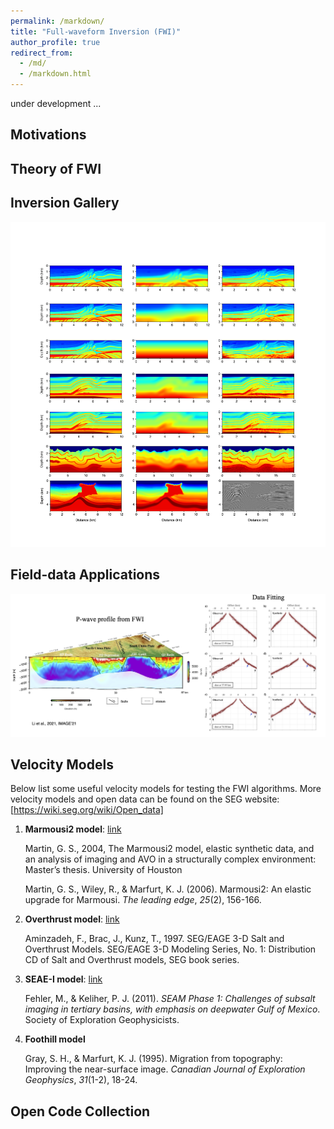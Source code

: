 ```yaml
---
permalink: /markdown/
title: "Full-waveform Inversion (FWI)"
author_profile: true
redirect_from: 
  - /md/
  - /markdown.html
---
```


under development ...


## Motivations
## Theory of FWI


## Inversion Gallery

   ![image](/assets/research/FWI-model-test.png)

## Field-data Applications

   ![image](/assets/research/FWI-Field-data.png)


## Velocity Models

Below list some useful velocity models for testing the FWI algorithms. More velocity models and open data can be found on the SEG website: [https://wiki.seg.org/wiki/Open_data]

1. **Marmousi2 model**: [link](https://wiki.seg.org/wiki/AGL_Elastic_Marmousi)

   Martin, G. S., 2004, The Marmousi2 model, elastic synthetic data, and an analysis of imaging and AVO in a structurally complex environment: Master’s thesis. University of Houston

   Martin, G. S., Wiley, R., & Marfurt, K. J. (2006). Marmousi2: An elastic upgrade for Marmousi. *The leading edge*, *25*(2), 156-166.

2. **Overthrust model**: [link](https://wiki.seg.org/wiki/SEG/EAGE_Salt_and_Overthrust_Models)

   Aminzadeh, F., Brac, J., Kunz, T., 1997. SEG/EAGE 3-D Salt and Overthrust Models. SEG/EAGE 3-D Modeling Series, No. 1: Distribution CD of Salt and Overthrust models, SEG book series.

3. **SEAE-I model**: [link](https://wiki.seg.org/wiki/SEAM)

   Fehler, M., & Keliher, P. J. (2011). *SEAM Phase 1: Challenges of subsalt imaging in tertiary basins, with emphasis on deepwater Gulf of Mexico*. Society of Exploration Geophysicists.

4. **Foothill model**

   Gray, S. H., & Marfurt, K. J. (1995). Migration from topography: Improving the near-surface image. *Canadian Journal of Exploration Geophysics*, *31*(1-2), 18-24.



## Open Code Collection

<!-- 
* Basic config options: _config.yml
* Top navigation bar config: _data/navigation.yml
* Single pages: _pages/
* Collections of pages are .md or .html files in:
  * _publications/
  * _research/
  * _posts/
  * _code/
  * _talks/
* Footer: _includes/footer.html
* Static files (like PDFs): /files/
* Profile image (can set in _config.yml): images/profile.png



## Locations of key files/directories

* Basic config options: _config.yml
* Top navigation bar config: _data/navigation.yml
* Single pages: _pages/
* Collections of pages are .md or .html files in:
  * _publications/
  * _research/
  * _posts/
  * _code/
  * _talks/
* Footer: _includes/footer.html
* Static files (like PDFs): /files/
* Profile image (can set in _config.yml): images/profile.png

## Tips and hints

* Name a file ".md" to have it render in markdown, name it ".html" to render in HTML.
* Go to the [commit list](https://github.com/academicpages/academicpages.github.io/commits/master) (on your repo) to find the last version Github built with Jekyll. 
  * Green check: successful build
  * Orange circle: building
  * Red X: error
  * No icon: not built

## Resources
 * [Liquid syntax guide](https://shopify.github.io/liquid/tags/control-flow/)

## Markdown guide

### Header three

#### Header four

##### Header five

###### Header six

## Blockquotes

Single line blockquote:

> Quotes are cool.

## Tables

### Table 1

| Entry            | Item   |                                                              |
| --------         | ------ | ------------------------------------------------------------ |
| [John Doe](#)    | 2016   | Description of the item in the list                          |
| [Jane Doe](#)    | 2019   | Description of the item in the list                          |
| [Doe Doe](#)     | 2022   | Description of the item in the list                          |

### Table 2

| Header1 | Header2 | Header3 |
|:--------|:-------:|--------:|
| cell1   | cell2   | cell3   |
| cell4   | cell5   | cell6   |
|-----------------------------|
| cell1   | cell2   | cell3   |
| cell4   | cell5   | cell6   |
|=============================|
| Foot1   | Foot2   | Foot3   |

## Definition Lists

Definition List Title
:   Definition list division.

Startup
:   A startup company or startup is a company or temporary organization designed to search for a repeatable and scalable business model.

#dowork
:   Coined by Rob Dyrdek and his personal body guard Christopher "Big Black" Boykins, "Do Work" works as a self motivator, to motivating your friends.

Do It Live
:   I'll let Bill O'Reilly [explain](https://www.youtube.com/watch?v=O_HyZ5aW76c "We'll Do It Live") this one.

## Unordered Lists (Nested)

  * List item one 
      * List item one 
          * List item one
          * List item two
          * List item three
          * List item four
      * List item two
      * List item three
      * List item four
  * List item two
  * List item three
  * List item four

## Ordered List (Nested)

  1. List item one 
      1. List item one 
          1. List item one
          2. List item two
          3. List item three
          4. List item four
      2. List item two
      3. List item three
      4. List item four
  2. List item two
  3. List item three
  4. List item four

## Buttons

Make any link standout more when applying the `.btn` class.

## Notices

**Watch out!** You can also add notices by appending `{: .notice}` to a paragraph.
{: .notice}

## HTML Tags

### Address Tag

<address>
  1 Infinite Loop<br /> Cupertino, CA 95014<br /> United States
</address>

### Anchor Tag (aka. Link)

This is an example of a [link](http://github.com "Github").

### Abbreviation Tag

The abbreviation CSS stands for "Cascading Style Sheets".

*[CSS]: Cascading Style Sheets

### Cite Tag

"Code is poetry." ---<cite>Automattic</cite>

### Code Tag

You will learn later on in these tests that `word-wrap: break-word;` will be your best friend.

### Strike Tag

This tag will let you <strike>strikeout text</strike>.

### Emphasize Tag

The emphasize tag should _italicize_ text.

### Insert Tag

This tag should denote <ins>inserted</ins> text.

### Keyboard Tag

This scarcely known tag emulates <kbd>keyboard text</kbd>, which is usually styled like the `<code>` tag.

### Preformatted Tag

This tag styles large blocks of code.

<pre>
.post-title {
  margin: 0 0 5px;
  font-weight: bold;
  font-size: 38px;
  line-height: 1.2;
  and here's a line of some really, really, really, really long text, just to see how the PRE tag handles it and to find out how it overflows;
}
</pre>

### Quote Tag

<q>Developers, developers, developers&#8230;</q> &#8211;Steve Ballmer

### Strong Tag

This tag shows **bold text**.

### Subscript Tag

Getting our science styling on with H<sub>2</sub>O, which should push the "2" down.

### Superscript Tag

Still sticking with science and Isaac Newton's E = MC<sup>2</sup>, which should lift the 2 up.

### Variable Tag

This allows you to denote <var>variables</var>. -->
